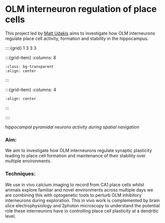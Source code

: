 # OLM interneuron regulation of place cells

This project led by [Matt Udakis](../our-team/members/mattudakis) aims to investigate how OLM interneurons
regulate place cell activity, formation and stability in the hippocampus. 

::::{grid} 1 3 3 3

:::{grid-item}
:columns: 8
```{image} ../img/projects/inscopix_project_transparent.png 
:class: bg-transparent
:align: center
```
:::


:::{grid-item}
:columns: 4
```{image} ../img/projects/miniscope.gif
:align: center
```
:::

::::

*hippocampal pyramidal neurons activity during spatial navigation* 

### Aim:
We aim to investigate how OLM interneurons regulate synaptic plasticity leading to place cell formation and maintenance of their stability over multiple environments.

### Techniques:
We use in vivo calcium imaging to record from CA1 place cells whilst animals explore familiar and novel environments across multiple days
we are combining this with optogenetic tools to perturb OLM inhibitory interneurons during exploration. 
This in vivo work is complemented by brain slice electrophysiology and  2photon microscopy to understand the potential role these interneurons have in controlling place cell plasticity at a dendritic level. 


